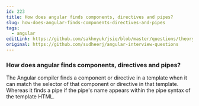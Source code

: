 ```yaml
---
id: 223
title: How does angular finds components, directives and pipes?
slug: how-does-angular-finds-components-directives-and-pipes
tags:
  - angular
editLink: https://github.com/sakhnyuk/jsiq/blob/master/questions/theory/angular/223.md
original: https://github.com/sudheerj/angular-interview-questions
---
```


### How does angular finds components, directives and pipes?

The Angular compiler finds a component or directive in a template when it can match the selector of that component or directive in that template. Whereas it finds a pipe if the pipe's name appears within the pipe syntax of the template HTML.